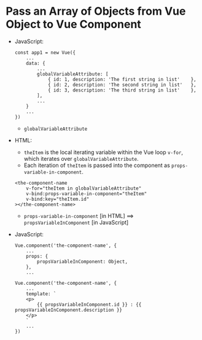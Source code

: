 # Pass an Array of Objects from Vue Object to Vue Component

* JavaScript:
    ```
    const app1 = new Vue({
        ...
        data: {
            ...
            globalVariableAttribute: [
                { id: 1, description: 'The first string in list'    },
                { id: 2, description: 'The second string in list'   },
                { id: 3, description: 'The third string in list'    },
            ],
            ...
        }
        ...
    })
    ```
    * `globalVariableAttribute`

* HTML:
    * `theItem` is the local iterating variable within the Vue loop `v-for`, which iterates over `globalVariableAttribute`.
    * Each iteration of `theItem` is passed into the component as `props-variable-in-component`.
    ```
    <the-component-name
        v-for="theItem in globalVariableAttribute"
        v-bind:props-variable-in-component="theItem"
        v-bind:key="theItem.id"
    ></the-component-name>
    ```
    * `props-variable-in-component` [in HTML] ==> `propsVariableInComponent` [in JavaScript]
* JavaScript:
    ```
    Vue.component('the-component-name', {
        ...
        props: {
            propsVariableInComponent: Object,
        },
        ...
    ```
    ```
    Vue.component('the-component-name', {
        ...
        template: `
        <p>
            {{ propsVariableInComponent.id }} : {{ propsVariableInComponent.description }}
        </p>
        `
        ...
    })
    ```
